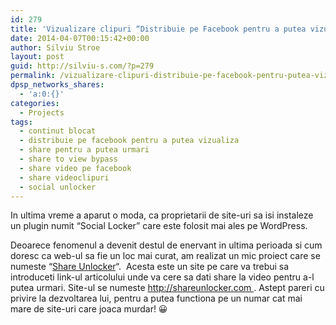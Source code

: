```yaml
---
id: 279
title: 'Vizualizare clipuri “Distribuie pe Facebook pentru a putea vizualiza”'
date: 2014-04-07T00:15:42+00:00
author: Silviu Stroe
layout: post
guid: http://silviu-s.com/?p=279
permalink: /vizualizare-clipuri-distribuie-pe-facebook-pentru-putea-vizualiza/
dpsp_networks_shares:
  - 'a:0:{}'
categories:
  - Projects
tags:
  - continut blocat
  - distribuie pe facebook pentru a putea vizualiza
  - share pentru a putea urmari
  - share to view bypass
  - share video pe facebook
  - share videoclipuri
  - social unlocker
---
```

In ultima vreme a aparut o moda, ca proprietarii de site-uri sa isi instaleze un plugin numit “Social Locker” care este folosit mai ales pe WordPress.

Deoarece fenomenul a devenit destul de enervant in ultima perioada si cum doresc ca web-ul sa fie un loc mai curat, am realizat un mic proiect care se numeste “<a title="share unlocker wordpress" href="http://shareunlocker.com/" target="_blank">Share Unlocker</a>“.  Acesta este un site pe care va trebui sa introduceti link-ul articolului unde va cere sa dati share la video pentru a-l putea urmari. Site-ul se numeste <a title="facebook share unlock" href="http://shareunlocker.com/" target="_blank">http://shareunlocker.com </a>. Astept pareri cu privire la dezvoltarea lui, pentru a putea functiona pe un numar cat mai mare de site-uri care joaca murdar! 😀
